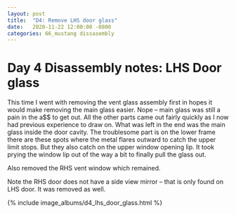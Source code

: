 ```yaml
---
layout: post
title:  "D4: Remove LHS door glass"
date:   2020-11-22 12:00:00 -0800
categories: 66_mustang dissasembly
---
```


# Day 4 Disassembly notes: LHS Door glass

This time I went with removing the vent glass assembly first in hopes it would make removing
the main glass easier. Nope – main glass was still a pain in the a$$ to get out.  All the other 
parts came out fairly quickly as I now had previous experience to draw on.  What was left in the
end was the main glass inside the door cavity. The troublesome part is on the lower frame there
are these spots where the metal flares outward to catch the upper limit stops. But they also
catch on the upper window opening lip. It took prying the window lip out of the way a bit to
finally pull the glass out.

Also removed the RHS vent window which remained.

Note the RHS door does not have a side view mirror – that is only found on LHS door. 
It was removed as well.

{% include image_albums/d4_lhs_door_glass.html %} 
